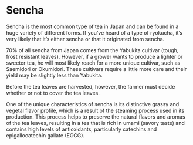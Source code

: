 # Sencha

Sencha is the most common type of tea in Japan and can be found in a huge variety of different forms. If you’ve heard of a type of ryokucha, it’s very likely that it’s either sencha or that it originated from sencha.

70% of all sencha from Japan comes from the Yabukita cultivar (tough, frost resistant leaves). However, if a grower wants to produce a lighter or sweeter tea, he will most likely reach for a more unique cultivar, such as Saemidori or Okumidori. These cultivars require a little more care and their yield may be slightly less than Yabukita.

Before the tea leaves are harvested, however, the farmer must decide whether or not to cover the tea leaves.

One of the unique characteristics of sencha is its distinctive grassy and vegetal flavor profile, which is a result of the steaming process used in its production. This process helps to preserve the natural flavors and aromas of the tea leaves, resulting in a tea that is rich in umami (savory taste) and contains high levels of antioxidants, particularly catechins and epigallocatechin gallate (EGCG).
